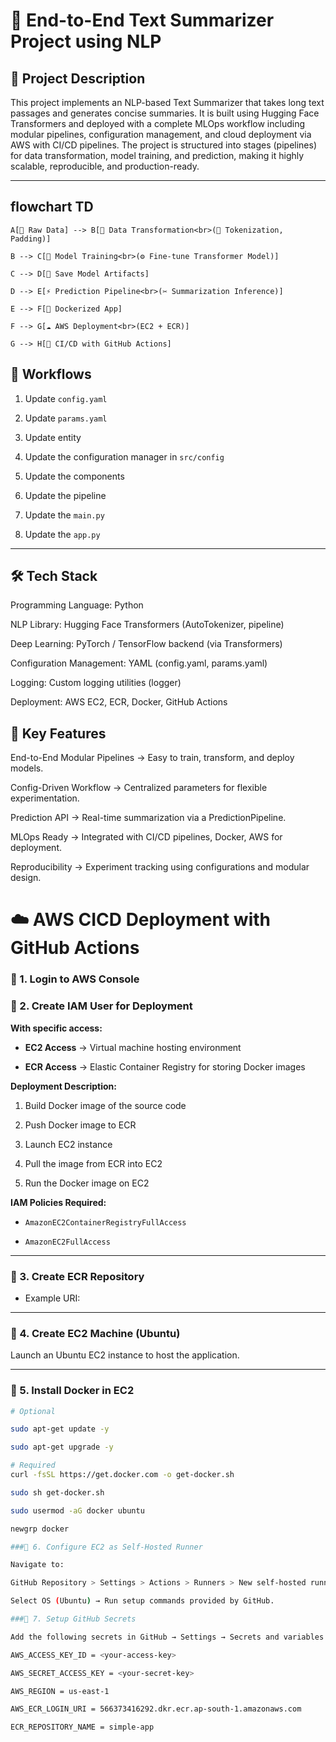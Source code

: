 # 📘 End-to-End Text Summarizer Project using NLP  

## 📌 Project Description

This project implements an NLP-based Text Summarizer that takes long text passages and generates concise summaries. It is built using Hugging Face Transformers and deployed with a complete MLOps workflow including modular pipelines, configuration management, and cloud deployment via AWS with CI/CD pipelines.
The project is structured into stages (pipelines) for data transformation, model training, and prediction, making it highly scalable, reproducible, and production-ready.

---

## flowchart TD

    A[📂 Raw Data] --> B[🔄 Data Transformation<br>(📝 Tokenization, Padding)]
    
    B --> C[🧠 Model Training<br>(⚙️ Fine-tune Transformer Model)]
    
    C --> D[💾 Save Model Artifacts]
    
    D --> E[⚡ Prediction Pipeline<br>(✂️ Summarization Inference)]
    
    E --> F[🐳 Dockerized App]
    
    F --> G[☁️ AWS Deployment<br>(EC2 + ECR)]
    
    G --> H[🤖 CI/CD with GitHub Actions]

## 🔄 Workflows  

1. Update `config.yaml`
     
2. Update `params.yaml`
   
3. Update entity
   
4. Update the configuration manager in `src/config`
    
5. Update the components
    
6. Update the pipeline
      
7. Update the `main.py`
     
8. Update the `app.py`  

---
## 🛠 Tech Stack

Programming Language: Python

NLP Library: Hugging Face Transformers (AutoTokenizer, pipeline)

Deep Learning: PyTorch / TensorFlow backend (via Transformers)

Configuration Management: YAML (config.yaml, params.yaml)

Logging: Custom logging utilities (logger)

Deployment: AWS EC2, ECR, Docker, GitHub Actions

## 🚀 Key Features

End-to-End Modular Pipelines → Easy to train, transform, and deploy models.

Config-Driven Workflow → Centralized parameters for flexible experimentation.

Prediction API → Real-time summarization via a PredictionPipeline.

MLOps Ready → Integrated with CI/CD pipelines, Docker, AWS for deployment.

Reproducibility → Experiment tracking using configurations and modular design.

# ☁️ AWS CICD Deployment with GitHub Actions  

### 🔹 1. Login to AWS Console  

### 🔹 2. Create IAM User for Deployment  

**With specific access:**  
- **EC2 Access** → Virtual machine hosting environment
  
- **ECR Access** → Elastic Container Registry for storing Docker images  

**Deployment Description:**  
1. Build Docker image of the source code
    
2. Push Docker image to ECR
   
3. Launch EC2 instance
   
4. Pull the image from ECR into EC2
   
5. Run the Docker image on EC2  

**IAM Policies Required:**  
- `AmazonEC2ContainerRegistryFullAccess`
  
- `AmazonEC2FullAccess`  

---

### 🔹 3. Create ECR Repository  

- Example URI:


---

### 🔹 4. Create EC2 Machine (Ubuntu)  

Launch an Ubuntu EC2 instance to host the application.  

---

### 🔹 5. Install Docker in EC2  

```bash
# Optional

sudo apt-get update -y

sudo apt-get upgrade -y

# Required
curl -fsSL https://get.docker.com -o get-docker.sh

sudo sh get-docker.sh

sudo usermod -aG docker ubuntu

newgrp docker

###🔹 6. Configure EC2 as Self-Hosted Runner

Navigate to:

GitHub Repository > Settings > Actions > Runners > New self-hosted runner

Select OS (Ubuntu) → Run setup commands provided by GitHub.

###🔹 7. Setup GitHub Secrets

Add the following secrets in GitHub → Settings → Secrets and variables → Actions:

AWS_ACCESS_KEY_ID = <your-access-key>

AWS_SECRET_ACCESS_KEY = <your-secret-key>

AWS_REGION = us-east-1

AWS_ECR_LOGIN_URI = 566373416292.dkr.ecr.ap-south-1.amazonaws.com

ECR_REPOSITORY_NAME = simple-app  


